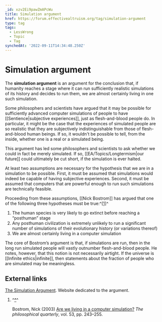```yaml
---
_id: xzv2Ei9pawZmAPcWu
title: Simulation argument
href: https://forum.effectivealtruism.org/tag/simulation-argument
type: tag
tags:
  - LessWrong
  - Topic
  - Tag
synchedAt: '2022-09-11T14:34:48.250Z'
---
```

# Simulation argument

The **simulation argument** is an argument for the conclusion that, if humanity reaches a stage where it can run sufficiently realistic simulations of its history and decides to run them, we are almost certainly living in one such simulation.

Some philosophers and scientists have argued that it may be possible for sufficiently advanced computer simulations of people to have [[Sentience|subjective experiences]], just as flesh-and-blood people do. In particular, it might be the case that the experiences of simulated people are so realistic that they are subjectively indistinguishable from those of flesh-and-blood human beings. If so, it wouldn't be possible to tell, from the inside, whether one is a real or a simulated being.

This argument has led some philosophers and scientists to ask whether we could in fact be merely simulated. If so, [[EA/Topics/Longtermism|our future]] could ultimately be cut short, if the simulation is ever halted.

At least two assumptions are necessary for the hypothesis that we are in a simulation to be possible. First, it must be assumed that simulations would indeed be capable of having subjective experiences. Second, it must be assumed that computers that are powerful enough to run such simulations are technically feasible.

Proceeding from these assumptions, [[Nick Bostrom]] has argued that one of the following three hypotheses must be true:^[\[1\]](#fn5kxgcfupaav)^

1.  The human species is very likely to go extinct before reaching a “posthuman” stage
2.  Any posthuman civilization is extremely unlikely to run a significant number of simulations of their evolutionary history (or variations thereof)
3.  We are almost certainly living in a computer simulation

The core of Bostrom’s argument is that, if simulations are run, then in the long run simulated people will vastly outnumber flesh-and-blood people. He notes, however, that this notion is not necessarily airtight. If the universe is [[Infinite ethics|infinite]], then statements about the fraction of people who are simulated may be meaningless.

External links
--------------

[The Simulation Argument](https://www.simulation-argument.com/). Website dedicated to the argument.

1.  ^**[^](#fnref5kxgcfupaav)**^
    
    Bostrom, Nick (2003) [Are we living in a computer simulation?](http://doi.org/10.1111/1467-9213.00309) *The philosophical quarterly*, vol. 53, pp. 243–255.